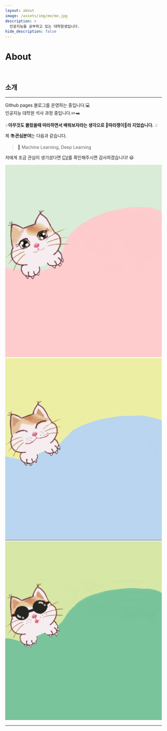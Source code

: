 ```yaml
---
layout: about
image: /assets/img/me/me.jpg
description: >
  인공지능을 공부하고 있는 대학원생입니다.
hide_description: false
---
```


# About

<!--author-->

<br>

## 소개
---
Github pages 블로그를 운영하는 중입니다.💻  
인공지능 대학원 석사 과정 중입니다.✏️✒️

 💡__아무것도 몰랐을때 따라하면서 배워보자라는 생각으로 🍭따라쟁이🍭라 지었습니다.__ 💡

제 📚**관심분야**는 다음과 같습니다.

> 📝 Machine Learning, Deep Learning

저에게 조금 관심이 생기셨다면 [CV](/assets/CV.pdf)를 확인해주시면 감사하겠습니다! 😃

<div class="me">
    <div><img src= "/assets/img/blog/example1/1.png"></div>
    <div><img src= "/assets/img/blog/example1/2.png"></div>
    <div><img src= "/assets/img/blog/example1/3.png"></div>
</div>

  <script>
    $(document).ready(function(){
      $('.me').slick();
    });
  </script>

---